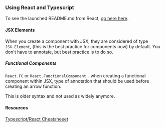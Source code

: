 ### Using React and Typescript
To see the launched README.md from React, [go here here](./REACT_README.md). 

#### JSX Elements
When you create a component with JSX, they are considered of type `JSX.Element`, (this is the best practice for components now) by default. You don't have to annotate, but best practice is to do so. 

##### Functional Components 

`React.FC` or `React.FunctionalComponent` - when creating a functional component within JSX, type of annotation that should be used before creating an arrow function. 

This is older syntax and not used as widely anymore. 


#### Resources 
[Typescript/React Cheatsheeet](https://github.com/typescript-cheatsheets/react#reacttypescript-cheatsheet)